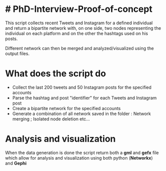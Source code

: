 # # PhD-Interview-Proof-of-concept


This script collects recent Tweets and Instagram for a defined individual and return a bipartite network with, on one side, two nodes representing the individual on each platform and on the other the hashtags used on his posts. 

Different network can then be merged and analyzed/visualized using the output files. 

# What does the script do

 - Collect the last 200 tweets and 50 Instagram posts for the specified accounts  
 - Parse the hashtag and post "identifier" for each Tweets and Instagram post 
 - Create a bipartite network for the specified accounts  
 - Generate a combination of all network saved in the folder : Network merging ; Isolated node deletion etc...

# Analysis and visualization 

When the data generation is done the script return both a **gml** and **gefx** file which allow for analysis and visualization using both python (**Networkx**) and **Gephi**
